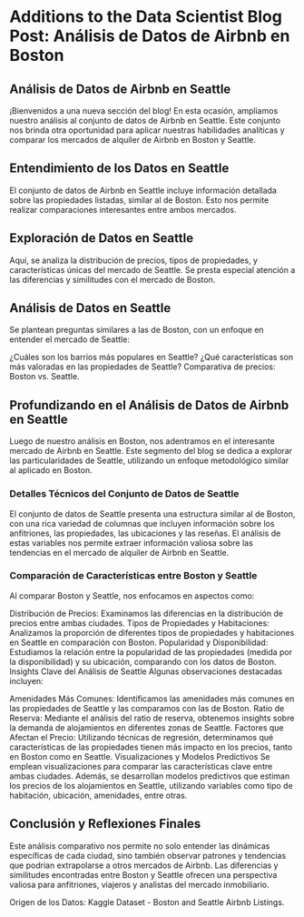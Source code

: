 # Additions to the Data Scientist Blog Post: Análisis de Datos de Airbnb en Boston
## Análisis de Datos de Airbnb en Seattle
¡Bienvenidos a una nueva sección del blog! En esta ocasión, ampliamos nuestro análisis al conjunto de datos de Airbnb en Seattle. Este conjunto nos brinda otra oportunidad para aplicar nuestras habilidades analíticas y comparar los mercados de alquiler de Airbnb en Boston y Seattle.

## Entendimiento de los Datos en Seattle
El conjunto de datos de Airbnb en Seattle incluye información detallada sobre las propiedades listadas, similar al de Boston. Esto nos permite realizar comparaciones interesantes entre ambos mercados.

## Exploración de Datos en Seattle
Aquí, se analiza la distribución de precios, tipos de propiedades, y características únicas del mercado de Seattle. Se presta especial atención a las diferencias y similitudes con el mercado de Boston.

## Análisis de Datos en Seattle
Se plantean preguntas similares a las de Boston, con un enfoque en entender el mercado de Seattle:

¿Cuáles son los barrios más populares en Seattle?
¿Qué características son más valoradas en las propiedades de Seattle?
Comparativa de precios: Boston vs. Seattle.


## Profundizando en el Análisis de Datos de Airbnb en Seattle
Luego de nuestro análisis en Boston, nos adentramos en el interesante mercado de Airbnb en Seattle. Este segmento del blog se dedica a explorar las particularidades de Seattle, utilizando un enfoque metodológico similar al aplicado en Boston.

### Detalles Técnicos del Conjunto de Datos de Seattle
El conjunto de datos de Seattle presenta una estructura similar al de Boston, con una rica variedad de columnas que incluyen información sobre los anfitriones, las propiedades, las ubicaciones y las reseñas. El análisis de estas variables nos permite extraer información valiosa sobre las tendencias en el mercado de alquiler de Airbnb en Seattle.

### Comparación de Características entre Boston y Seattle
Al comparar Boston y Seattle, nos enfocamos en aspectos como:

Distribución de Precios: Examinamos las diferencias en la distribución de precios entre ambas ciudades.
Tipos de Propiedades y Habitaciones: Analizamos la proporción de diferentes tipos de propiedades y habitaciones en Seattle en comparación con Boston.
Popularidad y Disponibilidad: Estudiamos la relación entre la popularidad de las propiedades (medida por la disponibilidad) y su ubicación, comparando con los datos de Boston.
Insights Clave del Análisis de Seattle
Algunas observaciones destacadas incluyen:

Amenidades Más Comunes: Identificamos las amenidades más comunes en las propiedades de Seattle y las comparamos con las de Boston.
Ratio de Reserva: Mediante el análisis del ratio de reserva, obtenemos insights sobre la demanda de alojamientos en diferentes zonas de Seattle.
Factores que Afectan el Precio: Utilizando técnicas de regresión, determinamos qué características de las propiedades tienen más impacto en los precios, tanto en Boston como en Seattle.
Visualizaciones y Modelos Predictivos
Se emplean visualizaciones para comparar las características clave entre ambas ciudades. Además, se desarrollan modelos predictivos que estiman los precios de los alojamientos en Seattle, utilizando variables como tipo de habitación, ubicación, amenidades, entre otras.

## Conclusión y Reflexiones Finales
Este análisis comparativo nos permite no solo entender las dinámicas específicas de cada ciudad, sino también observar patrones y tendencias que podrían extrapolarse a otros mercados de Airbnb. Las diferencias y similitudes encontradas entre Boston y Seattle ofrecen una perspectiva valiosa para anfitriones, viajeros y analistas del mercado inmobiliario.
 

Origen de los Datos: Kaggle Dataset - Boston and Seattle Airbnb Listings.
